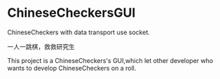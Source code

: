 # ChineseCheckersGUI
ChineseCheckers with data transport use socket.

一人一跳棋，救救研究生

This project is a ChineseCheckers's GUI,which let other developer who wants to develop ChineseCheckers on a roll.
